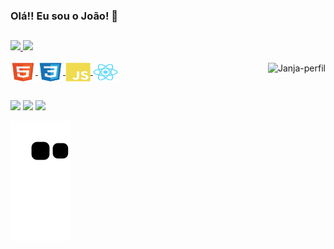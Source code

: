 ### Olá!! Eu sou o João! 👋
##

<div>
  <a href="https://github.com/Janjaaa">
  <img height="160em" src="https://github-readme-stats.vercel.app/api?username=Janjaaa&show_icons=true&theme=midnight-purple&include_all_commits=true&count_private=true"/>
  <img height="160em" src="https://github-readme-stats.vercel.app/api/top-langs/?username=Janjaaa&layout=compact&langs_count=7&theme=midnight-purple"/>
</div>
<div style="display: inline_block"><br>
  <img align="center" alt="Janja-HTML" height="30" width="40" src="https://raw.githubusercontent.com/devicons/devicon/master/icons/html5/html5-original.svg">
  <img align="center" alt="Janja-CSS" height="30" width="40" src="https://raw.githubusercontent.com/devicons/devicon/master/icons/css3/css3-original.svg">
  <img align="center" alt="Janja-Js" height="30" width="40" src="https://raw.githubusercontent.com/devicons/devicon/master/icons/javascript/javascript-plain.svg">
  <img align="center" alt="Janja-React" height="30" width="40" src="https://raw.githubusercontent.com/devicons/devicon/master/icons/react/react-original.svg">
  <img height="130em" align="right" alt="Janja-perfil" src="https://media.discordapp.net/attachments/872851393898229813/882238796521963590/ezgif.com-gif-maker_1.gif?width=468&height=468">
</div>
  
##

<div> 
  <a href="https://instagram.com/jaoalvzo" target="_blank"><img src="https://img.shields.io/badge/-Instagram-%23E4405F?style=for-the-badge&logo=instagram&logoColor=white" target="_blank"></a>
 	<a href="https://www.twitch.tv/janjaa8" target="_blank"><img src="https://img.shields.io/badge/Twitch-9146FF?style=for-the-badge&logo=twitch&logoColor=white" target="_blank"></a>
  <a href="https://www.linkedin.com/in/jo%C3%A3o-pedro-alves-de-oliveira-767504183/" target="_blank"><img src="https://img.shields.io/badge/-LinkedIn-%230077B5?style=for-the-badge&logo=linkedin&logoColor=white" target="_blank"></a> 
  
![Snake animation](https://github.com/Janjaaa/Janjaaa/blob/output/github-contribution-grid-snake.svg)
 
</div>
